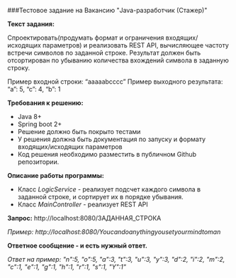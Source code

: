 ###Тестовое задание на Вакансию "Java-разработчик (Стажер)"

**Текст задания:**

Спроектировать(продумать формат и ограничения входящих/исходящих параметров) и реализовать REST API, вычисляющее частоту встречи символов по заданной строке. Результат должен быть отсортирован по убыванию количества вхождений символа в заданную строку.

Пример входной строки: “aaaaabcccc” 
Пример выходного результата: “a”: 5, “c”: 4, “b”: 1

**Требования к решению:**

* Java 8+
* Spring boot 2+
* Решение должно быть покрыто тестами
* У решения должна быть документация по запуску и формату входящих/исходящих параметров
* Код решения необходимо разместить в публичном Github репозитории.

**Описание работы программы:**

* Класс *LogicService* - реализует подсчет каждого символа в заданной строке, и сортирует их в порядке убывания.
* Класс *MainController* - реализует REST API

**Запрос:** http://localhost:8080/ЗАДАННАЯ_СТРОКА

*Пример: http://localhost:8080/Youcandoanythingyousetyourmindtoman*

**Ответное сообщение - и есть нужный ответ.**

*Ответ на пример: "n":5, "o":5, "a":3, "t":3, "u":3, "y":3, "d":2, "i":2, "m":2, "c":1, "e":1, "g":1, "h":1, "r":1, "s":1, "Y":1"*

